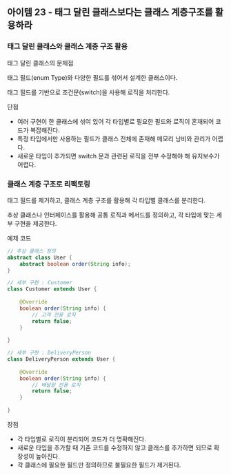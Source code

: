 ## 아이템 23 - 태그 달린 클래스보다는 클래스 계층구조를 활용하라

### 태그 달린 클래스와 클래스 계층 구조 활용

태그 달린 클래스의 문제점

태그 필드(enum Type)와 다양한 필드를 섞어서 설계한 클래스이다.

태그 필드를 기반으로 조건문(switch)을 사용해 로직을 처리한다.

단점

-   여러 구현이 한 클래스에 섞여 있어 각 타입별로 필요한 필드와 로직이 혼재되어 코드가 복잡해진다.
-   특정 타입에서만 사용하는 필드가 클래스 전체에 존재해 메모리 낭비와 관리가 어렵다.
-   새로운 타입이 추가되면 switch 문과 관련된 로직을 전부 수정해야 해 유지보수가 어렵다.

### 클래스 계층 구조로 리팩토링

태그 필드를 제거하고, 클래스 계층 구조를 활용해 각 타입별 클래스를 분리한다.

추상 클래스나 인터페이스를 활용해 공통 로직과 메서드를 정의하고, 각 타입에 맞는 세부 구현을 제공한다.

예제 코드

```java
// 추상 클래스 정의
abstract class User {
    abstract boolean order(String info);
}

// 세부 구현 : Customer
class Customer extends User {
    
    @Override
    boolean order(String info) {
        // 고객 전용 로직
        return false;
    }
    
}

// 세부 구현 : DeliveryPerson
class DeliveryPerson extends User {
    
    @Override
    boolean order(String info) {
        // 배달원 전용 로직
        return false;
    }
    
}
```

장점

-   각 타입별로 로직이 분리되어 코드가 더 명확해진다.
-   새로운 타입을 추가할 때 기존 코드를 수정하지 않고 클래스를 추가하면 되므로 확장성이 높아진다.
-   각 클래스에 필요한 필드만 정의하므로 불필요한 필드가 제거된다.

